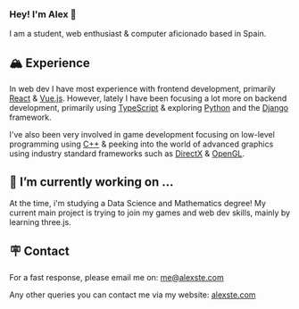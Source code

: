 ### Hey! I'm Alex 👋
I am a student, web enthusiast & computer aficionado based in Spain.

## 🏔️ Experience 
In web dev I have most experience with frontend development, primarily [React](https://reactjs.org/) & [Vue.js](https://vuejs.org/). However, lately I have been focusing a lot more on backend development, primarily using [TypeScript](https://www.typescriptlang.org/) & exploring [Python](https://www.python.org/) and the [Django](https://www.djangoproject.com/) framework.

I've also been very involved in game development focusing on low-level programming using [C++](https://www.cplusplus.com/) & peeking into the world of advanced graphics using industry standard frameworks such as [DirectX](https://docs.microsoft.com/en-us/windows/win32/directx) & [OpenGL](https://www.opengl.org/).

## 🔭 I’m currently working on ...
At the time, i'm studying a Data Science and Mathematics degree! My current main project is trying to join my games and web dev skills, mainly by learning three.js.

## 🪧 Contact
For a fast response, please email me on: me@alexste.com

Any other queries you can contact me via my website: [alexste.com](https://alexste.com)
